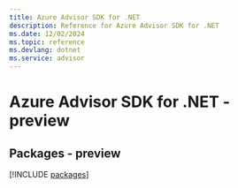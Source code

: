 ```yaml
---
title: Azure Advisor SDK for .NET
description: Reference for Azure Advisor SDK for .NET
ms.date: 12/02/2024
ms.topic: reference
ms.devlang: dotnet
ms.service: advisor
---
```

# Azure Advisor SDK for .NET - preview
## Packages - preview
[!INCLUDE [packages](advisor-index.md)]